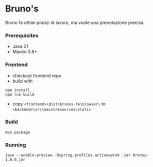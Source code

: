 # Bruno's

Bruno fa ottimi pranzi di lavoro, ma vuole una prenotazione precisa.

### Prerequisites

* Java 21
* Maven 3.8+

### Frontend

* checkout frontend repo
* build with
```
npm install
npm run build
```
* copy `<frontend>\dist\brunos-fe\browser\` to `<backend>\src\main\resources\static`

### Build

`mvn package`

### Running

`java --enable-preview -Dspring.profiles.active=prod -jar brunos-1.0.0.jar`

